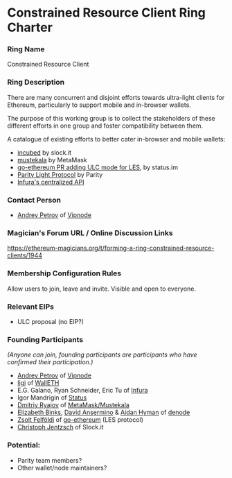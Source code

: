 # Constrained Resource Client Ring Charter

### Ring Name

Constrained Resource Client

### Ring Description

There are many concurrent and disjoint efforts towards ultra-light clients for Ethereum, particularly to support mobile and in-browser wallets.

The purpose of this working group is to collect the stakeholders of these different efforts in one group and foster compatibility between them.

A catalogue of existing efforts to better cater in-browser and mobile wallets:
- [incubed](https://slock.it/incubed.html) by slock.it
- [mustekala](https://github.com/MetaMask/mustekala) by MetaMask
- [go-ethereum PR adding ULC mode for LES](https://github.com/ethereum/go-ethereum/pull/16904), by status.im 
- [Parity Light Protocol](https://wiki.parity.io/The-Parity-Light-Protocol-(PIP)) by Parity
- [Infura's centralized API](https://infura.io/)

### Contact Person

- [Andrey Petrov](https://shazow.net) of [Vipnode](https://vipnode.org)

### Magician's Forum URL / Online Discussion Links

https://ethereum-magicians.org/t/forming-a-ring-constrained-resource-clients/1944

### Membership Configuration Rules

Allow users to join, leave and invite. Visible and open to everyone.

### Relevant EIPs

- ULC proposal (no EIP?)

### Founding Participants

*(Anyone can join, founding participants are participants who have confirmed their participation.)*

- [Andrey Petrov](https://shazow.net/) of [Vipnode](https://vipnode.org)
- [ligi](https://ligi.de/) of [WallETH](https://walleth.org/)
- E.G. Galano, Ryan Schneider, Eric Tu of [Infura](https://infura.io/)
- Igor Mandrigin of [Status](https://status.im/)
- [Dmitriy Ryajov](https://github.com/dryajov) of [MetaMask/Mustekala](https://github.com/MetaMask/mustekala)
- [Elizabeth Binks](https://github.com/noot), [David Ansermino](https://github.com/ansermino) & [Aidan Hyman](https://github.com/chainsafe)  of [denode](https://github.com/chainsafesystems/denode)
- [Zsolt Felföldi](https://github.com/zsfelfoldi) of [go-ethereum](https://github.com/ethereum/go-ethereum) (LES protocol)
- [Christoph Jentzsch](https://slock.it/team.html) of Slock.it

### Potential:

- Parity team members?
- Other wallet/node maintainers?